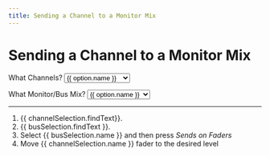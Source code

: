 ```yaml
---
title: Sending a Channel to a Monitor Mix
---
```


<script setup>
    import { ref } from 'vue';
    import { channelOptions, busOptions} from './constants.ts';

    // Variables for text
    const channelSelection = ref({name: "your needed channel(s)", findText: "Make sure the channel is displayed on the scribble strips to the right of that button side of the board"});
    const busSelection = ref({name: "your monitor mix", findText: "Make sure the bus is displayed on the scribble strips on the right side of the board"});
</script>

# Sending a Channel to a Monitor Mix

<p>
    What Channels?
    <select v-model="channelSelection">
        <option disabled value="your needed channel(s)">Channel Selection</option>
        <option v-for="option in channelOptions" :value="option">
        {{ option.name }}
        </option>
  </select>
</p>
<p>
    What Monitor/Bus Mix?
    <select v-model="busSelection">
        <option disabled value="your monitor mix">MixBus Selection</option>
        <option v-for="option in busOptions" :value="option">
        {{ option.name }}
        </option>
  </select>
</p>

---

1. {{ channelSelection.findText}}.
2. {{ busSelection.findText }}.
3. Select {{ busSelection.name }} and then press *Sends on Faders*
4. Move {{ channelSelection.name }} fader to the desired level
